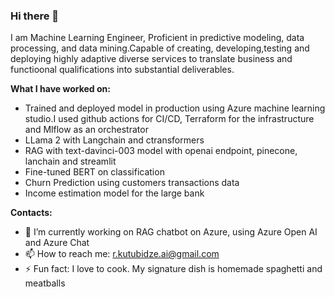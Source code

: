 ### Hi there 👋

I am Machine Learning Engineer, Proficient in predictive modeling, data processing, and data mining.Capable of creating, developing,testing and deploying highly adaptive diverse services to translate business and functioonal qualifications into substantial deliverables.

**What I have worked on:**
- Trained and deployed model in production using Azure machine learning studio.I used github actions for CI/CD,
  Terraform for the infrastructure and Mlflow as an orchestrator
- LLama 2 with Langchain and ctransformers
- RAG with text-davinci-003 model with openai endpoint, pinecone, lanchain and streamlit
- Fine-tuned BERT on classification
- Churn Prediction using customers transactions data
- Income estimation model for the large bank

**Contacts:**
- 🔭 I’m currently working on RAG chatbot on Azure, using Azure Open AI and Azure Chat
- 📫 How to reach me: r.kutubidze.ai@gmail.com
- ⚡ Fun fact: I love to cook. My signature dish is homemade spaghetti and meatballs

